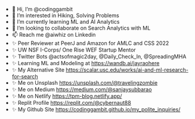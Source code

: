 - 👋 Hi, I’m @codinggambit
- 👀 I’m interested in Hiking, Solving Problems
- 🌱 I’m currently learning ML and AI Analytics
- 💞️ I’m looking to collaborate on Search Analytics with ML
- 📫 Reach me @aiwhiz on Linkedin
- ✨ Peer Reviewer at PeerJ and Amazon for AMLC and CSS 2022
- ✨ UW NSF I-Corps/ One Rise WEF Startup Mentor
- ✨ Twitter Bots @actsofmagic2day, @Daily_Check_In, @SpreadingMHA
- ✨ Learning ML and Modeling at https://wandb.ai/jayraohere
- ✨ My Alternative Site https://scalar.usc.edu/works/ai-and-ml-research-for-search
- ✨ Me on Unsplash https://unsplash.com/@travelingzombie
- ✨ Me on Medium https://medium.com/@sanjaysubbarao 
- ✨ Me on Netlify https://tpm-blog.netlify.app/ 
- ✨ Replit Profile https://replit.com/@cybernaut88
- ✨ My Github Site https://codinggambit.github.io/my_polite_inquiries/
<!---
codinggambit/codinggambit is a ✨ special ✨ repository because its `README.md` (this file) appears on your GitHub profile.
You can click the Preview link to take a look at your changes.
--->
